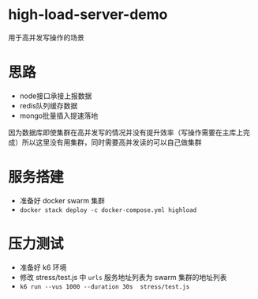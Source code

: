 # high-load-server-demo

用于高并发写操作的场景

# 思路

- node接口承接上报数据
- redis队列缓存数据
- mongo批量插入提速落地

因为数据库即使集群在高并发写的情况并没有提升效率（写操作需要在主库上完成）所以这里没有用集群，同时需要高并发读的可以自己做集群

# 服务搭建

- 准备好 docker swarm 集群
- `docker stack deploy -c docker-compose.yml highload`

# 压力测试

- 准备好 k6 环境
- 修改 stress/test.js 中 `urls` 服务地址列表为 swarm 集群的地址列表
- `k6 run --vus 1000 --duration 30s  stress/test.js`